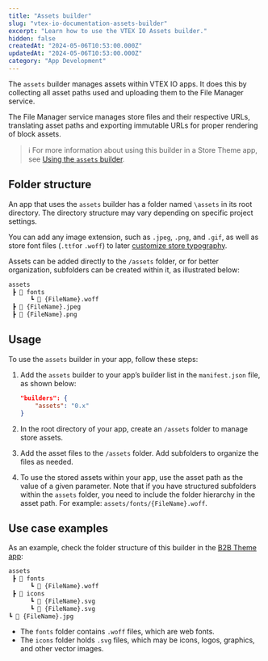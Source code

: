 ```yaml
---
title: "Assets builder"
slug: "vtex-io-documentation-assets-builder"
excerpt: "Learn how to use the VTEX IO Assets builder."
hidden: false
createdAt: "2024-05-06T10:53:00.000Z"
updatedAt: "2024-05-06T10:53:00.000Z"
category: "App Development"
---
```


The `assets` builder manages assets within VTEX IO apps. It does this by collecting all asset paths used and uploading them to the File Manager service.

The File Manager service manages store files and their respective URLs, translating asset paths and exporting immutable URLs for proper rendering of block assets.

>ℹ️ For more information about using this builder in a Store Theme app, see [Using the `assets` builder](https://developers.vtex.com/docs/guides/vtex-io-documentation-using-the-assets-builder).

## Folder structure

An app that uses the `assets` builder has a folder named `\assets` in its root directory. The directory structure may vary depending on specific project settings.

You can add any image extension, such as `.jpeg`, `.png`, and `.gif`, as well as store font files (`.ttf`or `.woff`) to later [customize store typography](https://developers.vtex.com/docs/guides/vtex-io-documentation-customizing-your-stores-typography).

Assets can be added directly to the `/assets` folder, or for better organization, subfolders can be created within it, as illustrated below:

```txt
assets
 ┣ 📂 fonts
      ┗ 📄 {FileName}.woff
 ┣ 📄 {FileName}.jpeg
 ┣ 📄 {FileName}.png
```

## Usage

To use the `assets` builder in your app, follow these steps:

1. Add the `assets` builder to your app’s builder list in the `manifest.json` file, as shown below:

   ```json
   "builders": {
  	   "assets": "0.x"
   }
   ```

2. In the root directory of your app, create an `/assets` folder to manage store assets.
3. Add the asset files to the `/assets` folder. Add subfolders to organize the files as needed.
4. To use the stored assets within your app, use the asset path as the value of a given parameter. Note that if you have structured subfolders within the `assets` folder, you need to include the folder hierarchy in the asset path. For example: `assets/fonts/{FileName}.woff`.

## Use case examples

As an example, check the folder structure of this builder in the [B2B Theme app](https://github.com/vtex-apps/b2b-theme):

```txt
assets
 ┣ 📂 fonts
      ┗ 📄 {FileName}.woff
 ┣ 📂 icons
      ┗ 📄 {FileName}.svg
      ┗ 📄 {FileName}.svg
┗ 📄 {FileName}.jpg
```

- The `fonts` folder contains `.woff` files, which are web fonts.
- The `icons` folder holds `.svg` files, which may be icons, logos, graphics, and other vector images.

